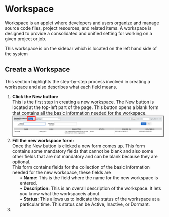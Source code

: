 # Workspace
Workspace is an applet where developers and users organize and manage source code files, project resources, and related items. A workspace is designed to provide a consolidated and unified setting for working on a given project or job.

This workspace is on the sidebar which is located on the left hand side of the system
## Create a Workspace
<p id="createworkspace">
This section highlights the step-by-step process involved in creating a workspace and also describes what each field means.
<br></p>
<ol>
    <li><b>Click the New button:</b><br>
      This is the first step in creating a new workspace. The New button is located at the top-left part of the page. This button opens a blank form that contains all the basic information needed for the workspace.
      <img src="images/end_user_images/new_workspace.png" alt="User form" style="border: 2px solid  gray;"><br>
      </li>
    <li><b>Fill the new workspace form: </b><br>
        Once the New button is clicked a new form comes up. This form contains some mandatory fields that cannot be blank and also some other fields that are not mandatory and can be blank because they are optional.
        <br>
        This form contains fields for the collection of the basic information needed for the new workspace, these fields are
        <ul>
            •	<b>Name:</b> This is the field where the name for the new workspace is entered.<br>
            •	<b>Description:</b> This is an overall description of the workspace. It lets you know what the workspaceis about.<br>
            •	<b>Status:</b> This allows us to indicate the status of the workspace at a particular time. This status can be Active,       Inactive, or Dormant.<br>
        </ul>
    <li>
    </li>